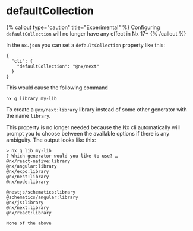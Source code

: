 # defaultCollection

{% callout type="caution" title="Experimental" %}
Configuring `defaultCollection` will no longer have any effect in Nx 17+
{% /callout %}

In the `nx.json` you can set a `defaultCollection` property like this:

```jsonc
{
  "cli": {
    "defaultCollection": "@nx/next"
  }
}
```

This would cause the following command

```shell
nx g library my-lib
```

To create a `@nx/next:library` library instead of some other generator with the name `library`.

This property is no longer needed because the Nx cli automatically will prompt you to choose between the available options if there is any ambiguity. The output looks like this:

```shell
> nx g lib my-lib
? Which generator would you like to use? …
@nx/react-native:library
@nx/angular:library
@nx/expo:library
@nx/nest:library
@nx/node:library

@nestjs/schematics:library
@schematics/angular:library
@nx/js:library
@nx/next:library
@nx/react:library

None of the above
```
